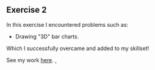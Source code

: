 ## Exercise 2

In this exercise I encountered problems such as:
- Drawing "3D" bar charts.

Which I successfully overcame and added to my skillset!

See my work [here](https://AdrienVen.github.io/cdv-student/coding-exercises/placeholder/Exercise2/).
̨
